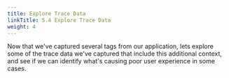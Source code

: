 ```yaml
---
title: Explore Trace Data
linkTitle: 5.4 Explore Trace Data
weight: 4
---
```


Now that we've captured several tags from our application, lets explore some of the trace data we've captured that include this additional context, and see if we can identify what's causing poor user experience in some cases. 